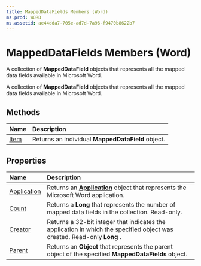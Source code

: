 ```yaml
---
title: MappedDataFields Members (Word)
ms.prod: WORD
ms.assetid: ae44dda7-705e-ad7d-7a96-f9470b8622b7
---
```



# MappedDataFields Members (Word)
A collection of  **MappedDataField** objects that represents all the mapped data fields available in Microsoft Word.

A collection of  **MappedDataField** objects that represents all the mapped data fields available in Microsoft Word.


## Methods



|**Name**|**Description**|
|:-----|:-----|
|[Item](mappeddatafields-item-method-word.md)|Returns an individual  **MappedDataField** object.|

## Properties



|**Name**|**Description**|
|:-----|:-----|
|[Application](mappeddatafields-application-property-word.md)|Returns an  **[Application](application-object-word.md)** object that represents the Microsoft Word application.|
|[Count](mappeddatafields-count-property-word.md)|Returns a  **Long** that represents the number of mapped data fields in the collection. Read-only.|
|[Creator](mappeddatafields-creator-property-word.md)|Returns a 32-bit integer that indicates the application in which the specified object was created. Read-only  **Long** .|
|[Parent](mappeddatafields-parent-property-word.md)|Returns an  **Object** that represents the parent object of the specified **MappedDataFields** object.|

